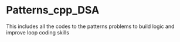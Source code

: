 # Patterns_cpp_DSA
This includes all the codes to the patterns problems to build logic and improve loop coding skills
